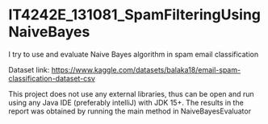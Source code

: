 # IT4242E_131081_SpamFilteringUsingNaiveBayes
I try to use and evaluate Naive Bayes algorithm in spam email classification

Dataset link: https://www.kaggle.com/datasets/balaka18/email-spam-classification-dataset-csv

This project does not use any external libraries, thus can be open and run using any Java IDE (preferably intelliJ) with JDK 15+.
The results in the report was obtained by running the main method in NaiveBayesEvaluator
